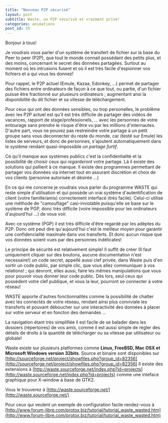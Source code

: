 ```yaml
---
title: "Nouveau P2P sécurisé"
layout: post
subtitle: Waste, un P2P sécurisé et vraiment privé!
categories: animations
post_id: 35
---
```

Bonjour à tous!


Je voudrais vous parler d'un système de transfert de fichier sur la base du Peer to peer (P2P), que tout le monde connait possédant des petits plus, et des moins, concernant le secret des données partagées. Surtout au moment où les intrusions fusent et où il est très facile d'espionner vos fichiers et a qui vous les donnez!

Pour rappel, le P2P actuel (Emule, Kazaa, Edonkey, …) permet de partager des fichiers entre ordinateurs de façon à ce que tout, ou partie, d'un fichier puisse être fractionné sur plusieurs ordinateurs ; augmentant ansi la disponibilité du dit fichier et sa vitesse de téléchargement.

Pour ceux qui ont des données sensibles, ou trop personelles, le problême avec les P2P actuel est qu'il est très difficile de partager des vidéos de vacances, rapport de stage/professionels, … avec les personnes de votre entourage sans prendre le risque d'être vu par les millions d'internautes.
D'autre part, vous ne pouvez pas restreindre votre partage à un petit groupe sans vous deconnecter du reste du monde, car (testé sur Emule) les listes de serveurs, et donc de personnes, s'ajoutent automatiquement dans le système rendant quasi-impossible *un partage furtif*.

Ce qu'il manque aux systèmes publics c'est la confidentialité et la possibilité de choisir ceux qui *regarderont* votre partage. Là il existe des solutions qui pallient à ce manque. Il existe des programmes permettant de partager vos données via internet tout en assurant discrétion et choix de vos clients (personne autorisée et désirée …)

En ce qui me concerne je voudrais vous parler du programme WASTE qui reste simple d'utilisation et qui possède un vrai système d'autentification de client (votre famille/amis)  correctement interfacé (très facile). Celui-ci utilise une méthode de "camouflage" casi-inviolable puisqu'elle se base sur le système de PGP, donc très difficile (voire impossible pour les ordinateurs d'aujourd'hui …) de vous voir. 


Avec ce système (PGP) il est très difficile d'être regardé par les adèptes du P2P. Donc ont peut dire qu'aujourd'hui c'est le meilleur moyen pour garantir une confidencialité maximale dans vos transferts. Et donc aucun risque que vos données soient vues par des personnes indélicates!

Le principe de sécurité est relativement simple! Il suffit de créer (Il faut uniquement cliquer sur des boutons, aucune documentation n'est necessaire!) un code secret, appellé aussi clef privée, dans Waste puis d'en sortir un code public, par simple clic, que vous allez communiquer à vos relations! ; qui devront, elles aussi, faire les mêmes manipulations que vous pour pouvoir vous donner leur code public.
Dès lors, seul ceux qui possèdent votre clef publique, et vous la leur, pourront se connecter à votre réseau!

WASTE apporte d'autres fonctionnalités comme la possibilité de chatter avec les connectés de votre réseau, rendant ainsi plus conviviale les transferts et pouvant déboucher sur une interactivité des données à placer sur votre serveur et en foncton des demandes …

La navigation étant très simplifiée il est facile de se balader dans les dossiers (répertoires) de vos amis, comme il est aussi simple de régler des détails de droits à la quantité de télécharger ou sa vitesse par utilisateur ou globale!

Waste existe sur plusieurs platformes comme **Linux, FreeBSD, Mac OSX et Microsoft Windows version 32bits**. Source et binaire sont disponibles sur
[http://sourceforge.net/project/showfiles.php?group_id=82356](http://sourceforge.net/project/showfiles.php?group_id=82356)
Il existe des extensions à
[http://waste.sourceforge.net/index.php?id=projects](http://waste.sourceforge.net/index.php?id=projects)
comme une inteface graphique pour X-window à base de GTK2.

Vous le trouverez à [http://waste.sourceforge.net/](http://waste.sourceforge.net/)

Pour ceux qui veulent un exemple de configuration facile rendez-vous à 
[http://www.forum-libre.com/protox.biz/tutorial/tutorial_waste_wasted.htm](http://www.forum-libre.com/protox.biz/tutorial/tutorial_waste_wasted.htm)


